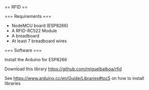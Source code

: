== RFID ==

=== Requirements ===

* NodeMCU board (ESP8266)
* A RFID-RC522 Module
* A breadboard
* At least 7 breadboard wires

=== Software ===

Install the Arduino for ESP8266

Download this library
https://github.com/miguelbalboa/rfid

See https://www.arduino.cc/en/Guide/Libraries#toc5 on how to install libraries

